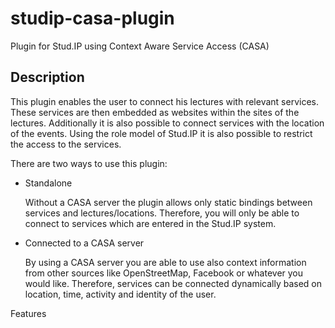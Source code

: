 studip-casa-plugin
==================

Plugin for Stud.IP using Context Aware Service Access (CASA) 

Description
-----------

This plugin enables the user to connect his lectures with relevant services. These services 
are then embedded as websites within the sites of the lectures. Additionally it is also 
possible to connect services with the location of the events. Using the role model of Stud.IP 
it is also possible to restrict the access to the services. 

There are two ways to use this plugin: 

*   Standalone

    Without a CASA server the plugin allows only static bindings between services and lectures/locations. 
Therefore, you will only be able to connect to services which are entered in the Stud.IP system.

*   Connected to a CASA server

    By using a CASA server you are able to use also context information from other sources like OpenStreetMap, 
Facebook or whatever you would like. Therefore, services can be connected dynamically based on location, time, 
activity and identity of the user. 

Features


